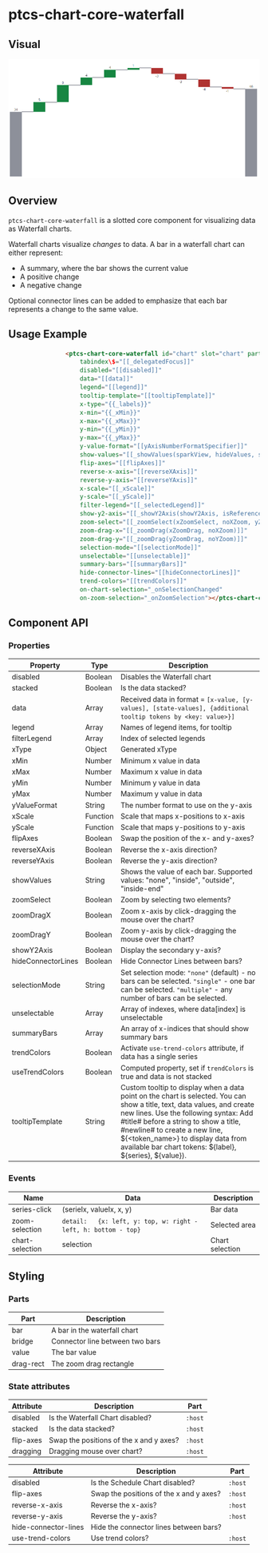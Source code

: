 # ptcs-chart-core-waterfall

## Visual

<img src="../img/ptcs-chart-core-waterfall.png" _folder="doc">

## Overview

`ptcs-chart-core-waterfall` is a slotted core component for visualizing data as Waterfall charts.

Waterfall charts visualize _changes_ to data. A bar in a waterfall chart can either represent:

- A summary, where the bar shows the current value
- A positive change
- A negative change

Optional connector lines can be added to emphasize that each bar represents a change to the same value.

## Usage Example

```html
                <ptcs-chart-core-waterfall id="chart" slot="chart" part="core-chart" style="pointer-events: auto"
                    tabindex\$="[[_delegatedFocus]]"
                    disabled="[[disabled]]"
                    data="[[data]]"
                    legend="[[legend]]"
                    tooltip-template="[[tooltipTemplate]]"
                    x-type="{{_labels}}"
                    x-min="{{_xMin}}"
                    x-max="{{_xMax}}"
                    y-min="{{_yMin}}"
                    y-max="{{_yMax}}"
                    y-value-format="[[yAxisNumberFormatSpecifier]]"
                    show-values="[[_showValues(sparkView, hideValues, showValues)]]"
                    flip-axes="[[flipAxes]]"
                    reverse-x-axis="[[reverseXAxis]]"
                    reverse-y-axis="[[reverseYAxis]]"
                    x-scale="[[_xScale]]"
                    y-scale="[[_yScale]]"
                    filter-legend="[[_selectedLegend]]"
                    show-y2-axis="[[_showY2Axis(showY2Axis, isReferenceLines)]]"
                    zoom-select="[[_zoomSelect(xZoomSelect, noXZoom, yZoomSelect, noYZoom)]]"
                    zoom-drag-x="[[_zoomDrag(xZoomDrag, noXZoom)]]"
                    zoom-drag-y="[[_zoomDrag(yZoomDrag, noYZoom)]]"
                    selection-mode="[[selectionMode]]"
                    unselectable="[[unselectable]]"
                    summary-bars="[[summaryBars]]"
                    hide-connector-lines="[[hideConnectorLines]]"
                    trend-colors="[[trendColors]]"
                    on-chart-selection="_onSelectionChanged"
                    on-zoom-selection="_onZoomSelection"></ptcs-chart-core-waterfall>
```

## Component API

### Properties
| Property | Type | Description |
|----------|------|-------------|
|disabled|Boolean|Disables the Waterfall chart|
|stacked|Boolean|Is the data stacked?|
|data|Array|Received data in format = `[x-value, [y-values], [state-values], {additional tooltip tokens by <key: value>}]`|
|legend|Array|Names of legend items, for tooltip|
|filterLegend|Array|Index of selected legends|
|xType|Object|Generated xType|
|xMin|Number|Minimum x value in data|
|xMax|Number|Maximum x value in data|
|yMin|Number|Minimum y value in data|
|yMax|Number|Maximum y value in data|
|yValueFormat|String|The number format to use on the y-axis|
|xScale|Function|Scale that maps x-positions to x-axis|
|yScale|Function|Scale that maps y-positions to y-axis|
|flipAxes|Boolean|Swap the position of the x- and y-axes?|
|reverseXAxis|Boolean|Reverse the x-axis direction?|
|reverseYAxis|Boolean|Reverse the y-axis direction?|
|showValues|String| Shows the value of each bar. Supported values: "none", "inside", "outside", "inside-end"|
|zoomSelect|Boolean|Zoom by selecting two elements?|
|zoomDragX|Boolean|Zoom x-axis by click-dragging the mouse over the chart?|
|zoomDragY|Boolean|Zoom y-axis by click-dragging the mouse over the chart?|
|showY2Axis|Boolean|Display the secondary y-axis?|
|hideConnectorLines|Boolean|Hide Connector Lines between bars?|
|selectionMode|String|Set selection mode: `"none"` (default) - no bars can be selected. `"single"` - one bar can be selected. `"multiple"` - any number of bars can be selected. |
|unselectable|Array|Array of indexes, where data[index] is unselectable|
|summaryBars|Array|An array of x-indices that should show summary bars|
|trendColors|Boolean|Activate `use-trend-colors` attribute, if data has a single series|
|useTrendColors|Boolean|Computed property, set if `trendColors` is true and data is not stacked|
|tooltipTemplate|String|Custom tooltip to display when a data point on the chart is selected. You can show a title, text, data values, and create new lines. Use the following syntax: Add #title# before a string to show a title, #newline# to create a new line, ${<token_name>} to display data from available bar chart tokens: ${label}, ${series}, ${value}).|

### Events

| Name | Data | Description |
|------|------|-------------|
| series-click | (serieIx, valueIx, x, y)| Bar data |
| zoom-selection |  `detail:   {x: left, y: top, w: right - left, h: bottom - top}` | Selected area |
| chart-selection | selection | Chart selection |


## Styling

### Parts

| Part | Description |
|-----------|-------------|
|bar| A bar in the waterfall chart |
|bridge|Connector line between two bars|
|value|The bar value|
|drag-rect|The zoom drag rectangle|


### State attributes

| Attribute | Description | Part |
|-----------|-------------|------|
| disabled | Is the Waterfall Chart disabled? |`:host` |
| stacked | Is the data stacked? |`:host` |
| flip-axes | Swap the positions of the x and y axes? |`:host` |
| dragging | Dragging mouse over chart? |`:host` |


| Attribute | Description | Part |
|-----------|-------------|------|
| disabled | Is the Schedule Chart disabled? |`:host` |
| flip-axes | Swap the positions of the x and y axes? |`:host` |
| reverse-x-axis | Reverse the x-axis? |`:host` |
| reverse-y-axis | Reverse the y-axis? |`:host` |
| hide-connector-lines | Hide the connector lines between bars? |
| use-trend-colors | Use trend colors? |`:host` |
